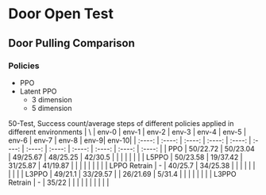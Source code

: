 # Door Open Test


## Door Pulling Comparison
### Policies
- PPO
- Latent PPO
  - 3 dimension
  - 5 dimension

50-Test, Success count/average steps of different policies applied in different environments
| \ | env-0 | env-1 | env-2 | env-3 | env-4 | env-5 | env-6 | env-7 | env-8 | env-9| env-10|
| :----: | :----: | :----: | :----: | :----: | :----: | :----: | :----: | :----: | :----: | :----: | :----: |
| PPO | 50/22.72 | 50/23.04 | 49/25.67 | 48/25.25 | 42/30.5 |  |  |  |  |  |  |
| L5PPO | 50/23.58 | 19/37.42 | 31/25.87 | 41/19.87 |  |  |  |  |  |  |  |
| LPPO Retrain | - | 40/25.7 | 34/25.38 |  |  |  |  |  |  |  |  |
| L3PPO | 49/21.1 | 33/29.57 |  | 26/21.69 |  5/31.4 |  |  |  |  |  |  |
| L3PPO Retrain | - | 35/22 |  |  |  |  |  |  |  |  |  |
